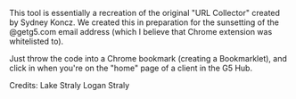 This tool is essentially a recreation of the original "URL Collector" created by Sydney Koncz.
We created this in preparation for the sunsetting of the @getg5.com email address (which I believe that Chrome extension was whitelisted to).

Just throw the code into a Chrome bookmark (creating a Bookmarklet), and click in when you're on the "home" page of a client in the G5 Hub.

Credits:
Lake Straly
Logan Straly
